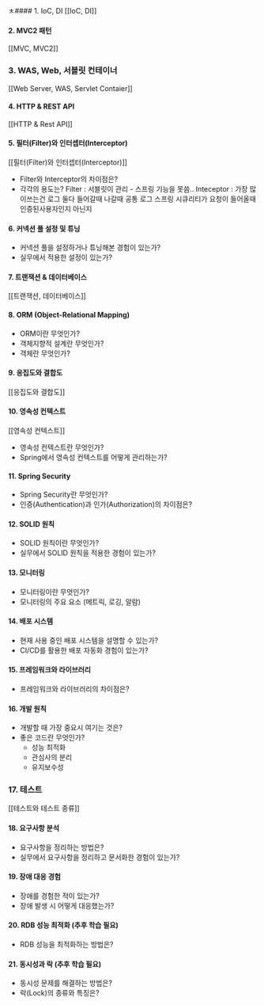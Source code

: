 ㅊ#### 1. IoC, DI
[[IoC, DI]] 
#### 2. MVC2 패턴
[[MVC, MVC2]]
### **3. WAS, Web, 서블릿 컨테이너**
[[Web Server, WAS, Servlet Contaier]]
#### 4. HTTP & REST API
[[HTTP & Rest API]]

#### 5. 필터(Filter)와 인터셉터(Interceptor)
[[필터(Filter)와 인터셉터(Interceptor)]]
- Filter와 Interceptor의 차이점은?
- 각각의 용도는?
	Filter : 서블릿이 관리 - 스프링 기능을 못씀..
	Inteceptor : 
	가장 많이쓰는건 로그 
	둘다 들어갈때 나갈때 공통 로그
	스프링 시큐리티가 요청이 들어올때 인증된사용자인지 아닌지
	    
#### 6. 커넥션 풀 설정 및 튜닝

- 커넥션 풀을 설정하거나 튜닝해본 경험이 있는가?
- 실무에서 적용한 설정이 있는가?

#### 7. 트랜잭션 & 데이터베이스
[[트랜잭션, 데이터베이스]]


#### 8. ORM (Object-Relational Mapping)
- ORM이란 무엇인가?
- 객체지향적 설계란 무엇인가?
- 객체란 무엇인가?

#### 9. 응집도와 결합도
[[응집도와 결합도]]

#### 10. 영속성 컨텍스트
[[영속성 컨텍스트]]
- 영속성 컨텍스트란 무엇인가?
- Spring에서 영속성 컨텍스트를 어떻게 관리하는가?

#### 11. Spring Security
- Spring Security란 무엇인가?
- 인증(Authentication)과 인가(Authorization)의 차이점은?

#### 12. SOLID 원칙
- SOLID 원칙이란 무엇인가?
- 실무에서 SOLID 원칙을 적용한 경험이 있는가?

#### 13. 모니터링
- 모니터링이란 무엇인가?
- 모니터링의 주요 요소 (메트릭, 로깅, 알람)

#### 14. 배포 시스템
- 현재 사용 중인 배포 시스템을 설명할 수 있는가?
- CI/CD를 활용한 배포 자동화 경험이 있는가?

#### 15. 프레임워크와 라이브러리
- 프레임워크와 라이브러리의 차이점은?

#### 16. 개발 원칙
- 개발할 때 가장 중요시 여기는 것은?
- 좋은 코드란 무엇인가?
  - 성능 최적화
  - 관심사의 분리
  - 유지보수성

### 17. 테스트
[[테스트와 테스트 종류]]

#### 18. 요구사항 분석
- 요구사항을 정리하는 방법은?
- 실무에서 요구사항을 정리하고 문서화한 경험이 있는가?

#### 19. 장애 대응 경험
- 장애를 경험한 적이 있는가?
- 장애 발생 시 어떻게 대응했는가?

#### 20. RDB 성능 최적화 (추후 학습 필요)
- RDB 성능을 최적화하는 방법은?

#### 21. 동시성과 락 (추후 학습 필요)
- 동시성 문제를 해결하는 방법은?
- 락(Lock)의 종류와 특징은?

